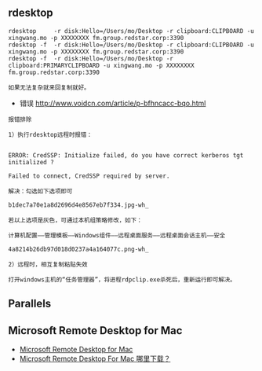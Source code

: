 ## rdesktop

```
rdesktop     -r disk:Hello=/Users/mo/Desktop -r clipboard:CLIPBOARD -u xingwang.mo -p XXXXXXXX fm.group.redstar.corp:3390
rdesktop -f  -r disk:Hello=/Users/mo/Desktop -r clipboard:CLIPBOARD -u xingwang.mo -p XXXXXXXX fm.group.redstar.corp:3390
rdesktop -f  -r disk:Hello=/Users/mo/Desktop -r clipboard:PRIMARYCLIPBOARD -u xingwang.mo -p XXXXXXXX fm.group.redstar.corp:3390

如果无法复杂就来回复制就好。
```


* 错误  http://www.voidcn.com/article/p-bfhncacc-bqo.html
```aidl
报错排除

1）执行rdesktop远程时报错：


ERROR: CredSSP: Initialize failed, do you have correct kerberos tgt initialized ?

Failed to connect, CredSSP required by server.

解决：勾选如下选项即可

b1dec7a70e1a8d2696d4e8567eb7f334.jpg-wh_

若以上选项是灰色，可通过本机组策略修改，如下：

计算机配置――管理模板――Windows组件――远程桌面服务――远程桌面会话主机――安全

4a8214b26db97d018d0237a4a164077c.png-wh_

2）远程时，相互复制粘贴失效

打开windows主机的“任务管理器”，将进程rdpclip.exe杀死后，重新运行即可解决。
```

## Parallels

## Microsoft Remote Desktop for Mac
* [Microsoft Remote Desktop for Mac](https://rink.hockeyapp.net/apps/5e0c144289a51fca2d3bfa39ce7f2b06/)
* [Microsoft Remote Desktop For Mac 哪里下载？](https://www.v2ex.com/t/365984)